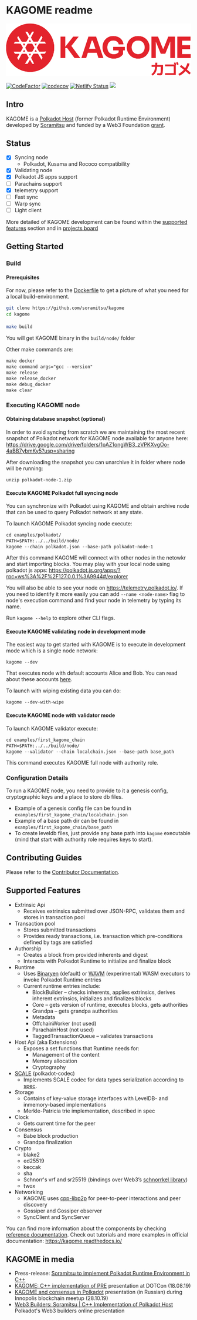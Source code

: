 # KAGOME readme

![logo](/docs/image_assets/kagome-logo-(new-2020).svg)

[![CodeFactor](https://www.codefactor.io/repository/github/soramitsu/kagome/badge)](https://www.codefactor.io/repository/github/soramitsu/kagome)
[![codecov](https://codecov.io/gh/soramitsu/kagome/branch/master/graph/badge.svg)](https://codecov.io/gh/soramitsu/kagome)
[![Netlify Status](https://api.netlify.com/api/v1/badges/ad6fa504-99d6-48fb-9a05-869ba1d9a7c3/deploy-status)](https://app.netlify.com/sites/kagome/deploys)
[![](https://img.shields.io/twitter/follow/Soramitsu_co?label=Follow&style=social)](https://twitter.com/Soramitsu_co)

## Intro

KAGOME is a [Polkadot Host](https://github.com/w3f/polkadot-spec/tree/master/host-spec) (former Polkadot Runtime Environment) developed by [Soramitsu](https://soramitsu.co.jp/) and funded by a Web3 Foundation [grant](https://github.com/w3f/Web3-collaboration/blob/master/grants/grants.md).


## Status

- [x] Syncing node
    - Polkadot, Kusama and Rococo compatibility
- [x] Validating node
- [x] Polkadot JS apps support
- [ ] Parachains support
- [x] telemetry support
- [ ] Fast sync
- [ ] Warp sync
- [ ] Light client

More detailed of KAGOME development can be found within the [supported features](./README.md/#supported-features) section and in [projects board](https://github.com/soramitsu/kagome/projects/2)



## Getting Started

### Build

#### Prerequisites

For now, please refer to the [Dockerfile](housekeeping/docker/kagome-dev/minideb.Dockerfile) to get a picture of what you need for a local build-environment.


```sh
git clone https://github.com/soramitsu/kagome
cd kagome

make build
```

You will get KAGOME binary in the `build/node/` folder

Other make commands are:

```
make docker
make command args="gcc --version"
make release
make release_docker
make debug_docker
make clear
```

### Executing KAGOME node

#### Obtaining database snapshot (optional)

In order to avoid syncing from scratch we are maintaining the most recent snapshot of Polkadot network for KAGOME node available for anyone here: https://drive.google.com/drive/folders/1pAZ1ongWB3_zVPKXvgOo-4aBB7ybmKy5?usp=sharing

After downloading the snapshot you can unarchive it in folder where node will be running:

```
unzip polkadot-node-1.zip
```

#### Execute KAGOME Polkadot full syncing node

You can synchronize with Polkadot using KAGOME and obtain archive node that can be used to query Polkadot network at any state.

To launch KAGOME Polkadot syncing node execute:
```
cd examples/polkadot/
PATH=$PATH:../../build/node/
kagome --chain polkadot.json --base-path polkadot-node-1
```

After this command KAGOME will connect with other nodes in the netowkr and start importing blocks. You may play with your local node using polkadot js apps: https://polkadot.js.org/apps/?rpc=ws%3A%2F%2F127.0.0.1%3A9944#/explorer

You will also be able to see your node on https://telemetry.polkadot.io/. If you need to identify it more easily you can add `--name <node-name>` flag to node's execution command and find your node in telemetry by typing its name.

Run `kagome --help` to explore other CLI flags.


#### Execute KAGOME validating node in development mode

The easiest way to get started with KAGOME is to execute in development mode which is a single node network:

```
kagome --dev
```

That executes node with default accounts Alice and Bob. You can read about these accounts [here](https://kagome.readthedocs.io/en/latest/tutorials/first_kagome_chain.html#launch-kagome-network).

To launch with wiping existing data you can do:

```
kagome --dev-with-wipe
```

#### Execute KAGOME node with validator mode

To launch KAGOME validator execute:
```
cd examples/first_kagome_chain
PATH=$PATH:../../build/node/
kagome --validator --chain localchain.json --base-path base_path
```

This command executes KAGOME full node with authority role.





### Configuration Details
To run a KAGOME node, you need to provide to it a genesis config, cryptographic keys and a place to store db files.
* Example of a genesis config file can be found in `examples/first_kagome_chain/localchain.json`
* Example of a base path dir can be found in `examples/first_kagome_chain/base_path`
* To create leveldb files, just provide any base path into `kagome` executable (mind that start with authority role requires keys to start).


## Contributing Guides

Please refer to the [Contributor Documentation](./docs/source/development/dev-guide.md).

## Supported Features
* Extrinsic Api
    * Receives extrinsics submitted over JSON-RPC, validates them and stores in transaction pool
* Transaction pool
    * Stores submitted transactions
    * Provides ready transactions, i.e. transaction which pre-conditions defined by tags are satisfied
* Authorship
    * Creates a block from provided inherents and digest
    * Interacts with Polkadot Runtime to initialize and finalize block
* Runtime
    * Uses [Binaryen](https://github.com/WebAssembly/binaryen) (default) or [WAVM](https://wavm.github.io/) (experimental) WASM executors to invoke Polkadot Runtime entries
    * Current runtime entries include:
        * BlockBuilder – checks inherents, applies extrinsics, derives inherent extrinsics, initializes and finalizes blocks
        * Core – gets version of runtime, executes blocks, gets authorities
        * Grandpa – gets grandpa authorities
        * Metadata
        * OffchainWorker (not used)
        * ParachainHost (not used)
        * TaggedTransactionQueue – validates transactions
* Host Api (aka Extensions)
    * Exposes a set functions that Runtime needs for:
        * Management of the content
        * Memory allocation
        * Cryptography
* [SCALE](https://github.com/soramitsu/scale-codec-cpp) (polkadot-codec)
    * Implements SCALE codec for data types serialization according to [spec](https://substrate.dev/docs/en/conceptual/core/codec).
* Storage
    * Contains of key-value storage interfaces with LevelDB- and inmemory-based implementations
    * Merkle-Patricia trie implementation, described in spec
* Clock
    * Gets current time for the peer
* Consensus
    * Babe block production
    * Grandpa finalization
* Crypto
    * blake2
    * ed25519
    * keccak
    * sha
    * Schnorr's vrf and sr25519 (bindings over Web3’s [schnorrkel library](https://github.com/w3f/schnorrkel))
    * twox
* Networking
    * KAGOME uses [cpp-libp2p](https://github.com/soramitsu/libp2p) for peer-to-peer interactions and peer discovery
    * Gossiper and Gossiper observer
    * SyncClient and SyncServer

You can find more information about the components by checking [reference documentation](https://kagome.netlify.com). Check out tutorials and more examples in official documentation: https://kagome.readthedocs.io/

## KAGOME in media

* Press-release: [Soramitsu to implement Polkadot Runtime Environment in C++](https://medium.com/web3foundation/w3f-grants-soramitsu-to-implement-polkadot-runtime-environment-in-c-cf3baa08cbe6)
* [KAGOME: C++ implementation of PRE](https://www.youtube.com/watch?v=181mk2xvBZ4&t=) presentation at DOTCon (18.08.19)
* [KAGOME and consensus in Polkadot](https://www.youtube.com/watch?v=5OrevTjaiPA) presentation (in Russian) during Innopolis blockchain meetup (28.10.19)
* [Web3 Builders: Soramitsu | C++ Implementation of Polkadot Host](https://www.youtube.com/watch?v=We3kiGzg60w) Polkadot's Web3 builders online presentation 
